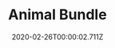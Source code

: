 ---
templateKey: blog-post
featuredpost: false
date: 2020-02-26T00:00:02.711Z
featuredimage: /img/Animal_Bundle.png
title: Animal Bundle
description: Pantry
reward: Cheese Press (1)
tags:
  - Large Milk
  - Large Brown Egg
  - Large Egg
  - Large Goat Milk
  - Wool
  - Duck Egg
  - bundles
  - Pantry
---